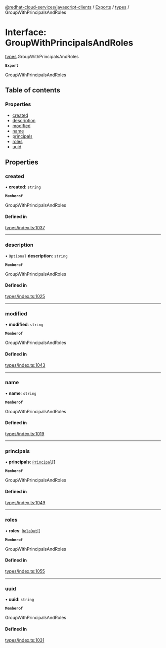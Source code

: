 [@redhat-cloud-services/javascript-clients](../README.md) / [Exports](../modules.md) / [types](../modules/types.md) / GroupWithPrincipalsAndRoles

# Interface: GroupWithPrincipalsAndRoles

[types](../modules/types.md).GroupWithPrincipalsAndRoles

**`Export`**

GroupWithPrincipalsAndRoles

## Table of contents

### Properties

- [created](types.GroupWithPrincipalsAndRoles.md#created)
- [description](types.GroupWithPrincipalsAndRoles.md#description)
- [modified](types.GroupWithPrincipalsAndRoles.md#modified)
- [name](types.GroupWithPrincipalsAndRoles.md#name)
- [principals](types.GroupWithPrincipalsAndRoles.md#principals)
- [roles](types.GroupWithPrincipalsAndRoles.md#roles)
- [uuid](types.GroupWithPrincipalsAndRoles.md#uuid)

## Properties

### created

• **created**: `string`

**`Memberof`**

GroupWithPrincipalsAndRoles

#### Defined in

[types/index.ts:1037](https://github.com/RedHatInsights/javascript-clients/blob/main/packages/rbac/types/index.ts#L1037)

___

### description

• `Optional` **description**: `string`

**`Memberof`**

GroupWithPrincipalsAndRoles

#### Defined in

[types/index.ts:1025](https://github.com/RedHatInsights/javascript-clients/blob/main/packages/rbac/types/index.ts#L1025)

___

### modified

• **modified**: `string`

**`Memberof`**

GroupWithPrincipalsAndRoles

#### Defined in

[types/index.ts:1043](https://github.com/RedHatInsights/javascript-clients/blob/main/packages/rbac/types/index.ts#L1043)

___

### name

• **name**: `string`

**`Memberof`**

GroupWithPrincipalsAndRoles

#### Defined in

[types/index.ts:1019](https://github.com/RedHatInsights/javascript-clients/blob/main/packages/rbac/types/index.ts#L1019)

___

### principals

• **principals**: [`Principal`](types.Principal.md)[]

**`Memberof`**

GroupWithPrincipalsAndRoles

#### Defined in

[types/index.ts:1049](https://github.com/RedHatInsights/javascript-clients/blob/main/packages/rbac/types/index.ts#L1049)

___

### roles

• **roles**: [`RoleOut`](types.RoleOut.md)[]

**`Memberof`**

GroupWithPrincipalsAndRoles

#### Defined in

[types/index.ts:1055](https://github.com/RedHatInsights/javascript-clients/blob/main/packages/rbac/types/index.ts#L1055)

___

### uuid

• **uuid**: `string`

**`Memberof`**

GroupWithPrincipalsAndRoles

#### Defined in

[types/index.ts:1031](https://github.com/RedHatInsights/javascript-clients/blob/main/packages/rbac/types/index.ts#L1031)
